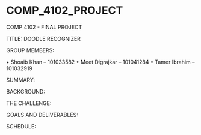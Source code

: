 # COMP_4102_PROJECT
COMP 4102 - FINAL PROJECT

TITLE: DOODLE RECOGNIZER

GROUP MEMBERS:

•	Shoaib Khan – 101033582
•	Meet Digrajkar – 101041284 
•	Tamer Ibrahim – 101032919

SUMMARY:

BACKGROUND:

THE CHALLENGE:

GOALS AND DELIVERABLES:

SCHEDULE:
